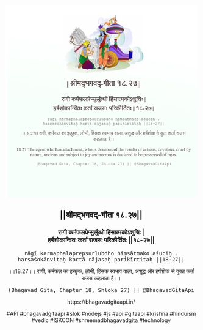 <img src="../../asset/BG_18_27.png"/>
<center><h2>||श्रीमद्‍भगवद्‍-गीता १८.२७||</h2>
<h3>रागी कर्मफलप्रेप्सुर्लुब्धो हिंसात्मकोऽशुचिः |<br/>हर्षशोकान्वितः कर्ता राजसः परिकीर्तितः ||१८-२७||</h3>
<pre>rāgī karmaphalaprepsurlubdho hiṃsātmako.aśuciḥ .<br/>harṣaśokānvitaḥ kartā rājasaḥ parikīrtitaḥ ||18-27||</pre>
<p>।।18.27।। रागी, कर्मफल का इच्छुक, लोभी, हिंसक स्वभाव वाला, अशुद्ध और हर्षशोक से युक्त कर्ता राजस कहलाता है।।</p>
<pre>(Bhagavad Gita, Chapter 18, Shloka 27) || @BhagavadGitaApi</pre><p>https://bhagavadgitaapi.in/</p><p>#API #bhagavadgitaapi #slok #nodejs #js #api #gitaapi #krishna #hinduism #vedic #ISKCON #shreemadbhagavadgita #technology</p></center>